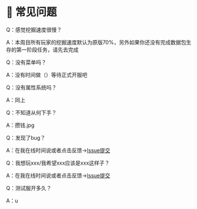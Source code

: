 # 🪺 常见问题

Q：感觉挖掘速度很慢？

A：本周目所有玩家的挖掘速度默认为原版70%，另外如果你还没有完成数据包生存的第一阶段任务，请先去完成



Q：没有菜单吗？

A：没有时间做（）等待正式开服吧



Q：没有属性系统吗？

A：同上



Q：不知道从何下手？

A：攒钱.jpg



Q：发现了bug？

A：在我在线时间说或者点击反馈→[Issue提交](https://github.com/Axiumyuyu/SakuraValley-Issue/issues/new/choose)



Q：我想玩xxx/我希望xxx应该是xxx这样子？

A：在我在线时间说或者点击反馈→[Issue提交](https://github.com/Axiumyuyu/SakuraValley-Issue/issues/new/choose)



Q：测试服开多久？

A：u
